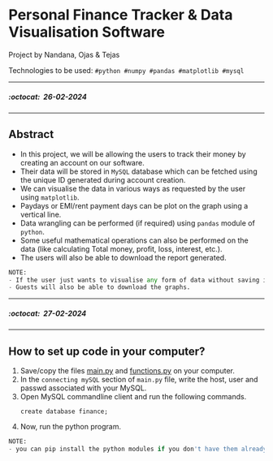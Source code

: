 # Personal Finance Tracker & Data Visualisation Software
Project by Nandana, Ojas & Tejas

Technologies to be used:
`#python #numpy #pandas #matplotlib #mysql`

---
##### :octocat:&nbsp;&nbsp;26-02-2024
---

## Abstract
- In this project, we will be allowing the users to track their money by creating an account on our software.
- Their data will be stored in `MySQL` database which can be fetched using the unique ID generated during account creation.
- We can visualise the data in various ways as requested by the user using `matplotlib`.
- Paydays or EMI/rent payment days can be plot on the graph using a vertical line.
- Data wrangling can be performed (if required) using `pandas` module of `python`.
- Some useful mathematical operations can also be performed on the data (like calculating Total money, profit, loss, interest, etc.).
- The users will also be able to download the report generated.
```python
NOTE:
- If the user just wants to visualise any form of data without saving it, he/she can continue as guest.
- Guests will also be able to download the graphs.
```

---
##### :octocat:&nbsp;&nbsp;27-02-2024
---
## How to set up code in your computer?
1. Save/copy the files [main.py](https://github.com/multiverseweb/finance_tracker/blob/main/main.py) and [functions.py](https://github.com/multiverseweb/finance_tracker/blob/main/functions.py) on your computer.
2. In the `connecting mySQL` section of `main.py` file, write the host, user and passwd associated with your MySQL.
3. Open MySQL commandline client and run the following commands.
   ```mysql
   create database finance;
   ```
4. Now, run the python program.
```python
NOTE:
- you can pip install the python modules if you don't have them already on your computer.
```
